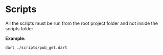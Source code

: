 # Scripts

All the scripts must be run from the root project folder and not inside the scripts folder

**Example:**

```shell
dart ./scripts/pub_get.dart
```